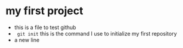 # my first project
- this is a file to test github
- ` git init` this is the command I use to initialize my first repository
- a new line
